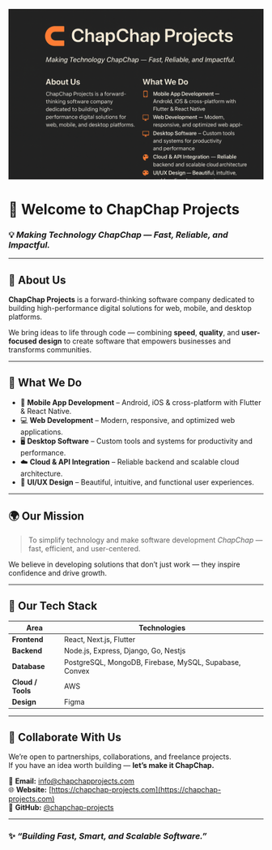 ![ChapChap Projects Banner](./chapchap-banner.png)

# 🚀 Welcome to ChapChap Projects

### 💡 *Making Technology ChapChap — Fast, Reliable, and Impactful.*

---

## 🧭 About Us
**ChapChap Projects** is a forward-thinking software company dedicated to building high-performance digital solutions for web, mobile, and desktop platforms.

We bring ideas to life through code — combining **speed**, **quality**, and **user-focused design** to create software that empowers businesses and transforms communities.

---

## 🧠 What We Do
- 📱 **Mobile App Development** – Android, iOS & cross-platform with Flutter & React Native.  
- 💻 **Web Development** – Modern, responsive, and optimized web applications.  
- 🖥️ **Desktop Software** – Custom tools and systems for productivity and performance.  
- ☁️ **Cloud & API Integration** – Reliable backend and scalable cloud architecture.  
- 🎨 **UI/UX Design** – Beautiful, intuitive, and functional user experiences.

---

## 🌍 Our Mission
> To simplify technology and make software development *ChapChap* — fast, efficient, and user-centered.

We believe in developing solutions that don’t just work — they inspire confidence and drive growth.

---

## 🧩 Our Tech Stack
| Area | Technologies |
|------|---------------|
| **Frontend** | React, Next.js, Flutter |
| **Backend** | Node.js, Express, Django, Go, Nestjs |
| **Database** | PostgreSQL, MongoDB, Firebase, MySQL, Supabase, Convex |
| **Cloud / Tools** | AWS |
| **Design** | Figma |

---

## 🤝 Collaborate With Us
We’re open to partnerships, collaborations, and freelance projects.  
If you have an idea worth building — **let’s make it ChapChap.**

📧 **Email:** info@chapchapprojects.com  
🌐 **Website:** [https://chapchap-projects.com](https://chapchap-projects.com)  
💼 **GitHub:** [@chapchap-projects](https://github.com/chapchap-projects)

---

### ✨ *“Building Fast, Smart, and Scalable Software.”*
